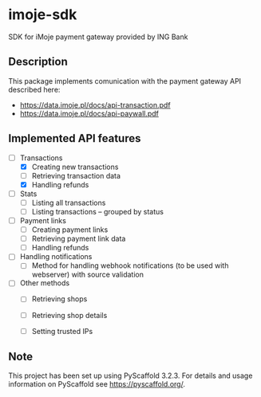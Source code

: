 # imoje-sdk

SDK for iMoje payment gateway provided by ING Bank

## Description

This package implements comunication with the payment gateway API described here:
  - https://data.imoje.pl/docs/api-transaction.pdf
  - https://data.imoje.pl/docs/api-paywall.pdf

## Implemented API features

- [ ] Transactions
  - [x] Creating new transactions
  - [ ] Retrieving transaction data
  - [x] Handling refunds
- [ ] Stats
  - [ ] Listing all transactions
  - [ ] Listing transactions – grouped by status
- [ ] Payment links
  - [ ] Creating payment links
  - [ ] Retrieving payment link data
  - [ ] Handling refunds
- [ ] Handling notifications
  - [ ] Method for handling webhook notifications (to be used with webserver) with source validation
- [ ] Other methods
  - [ ] Retrieving shops
  - [ ] Retrieving shop details
  - [ ] Setting trusted IPs


## Note

This project has been set up using PyScaffold 3.2.3. For details and usage
information on PyScaffold see https://pyscaffold.org/.
